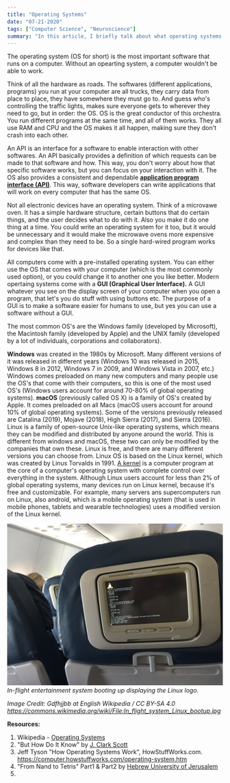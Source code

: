 ```yaml
---
title: "Operating Systems"
date: "07-21-2020"
tags: ["Computer Science", "Neuroscience"]
summary: "In this article, I briefly talk about what operating systems are."
---
```


The operating system (OS for short) is the most important software that runs on a computer. Without an opearting system, a computer wouldn't be able to work.

Think of all the hardware as roads. The softwares (different applications, programs) you run at your computer are all trucks, they carry data from place to place, they have somewhere they must go to. And guess who's controlling the traffic lights, makes sure everyone gets to wherever they need to go, but in order: the OS. OS is the great conductor of this orchestra. You run different programs at the same time, and all of them works. They all use RAM and CPU and the OS makes it all happen, making sure they don't crash into each other.

An API is an interface for a software to enable interaction with other softwares. An API basically provides a definition of which requests can be made to that software and how. This way, you don't worry about how that specific software works, but you can focus on your interaction with it. The OS also provides a consistent and dependable **[application program interface (API)](https://en.wikipedia.org/wiki/API)**. This way, software developers can write applications that will work on every computer that has the same OS.

Not all electronic devices have an operating system. Think of a microvawe oven. It has a simple hardware structure, certain buttons that do certain things, and the user decides what to do with it. Also you make it do one thing at a time. You could write an operating system for it too, but it would be unnecessary and it would make the microwave ovens more expensive and complex than they need to be. So a single hard-wired program works for devices like that.

All computers come with a pre-installed operating system. You can either use the OS that comes with your computer (which is the most commonly used option), or you could change it to another one you like better. Modern opertaing systems come with a **GUI (Graphical User Interface).** A GUI whatever you see on the display screen of your computer when you open a program, that let's you do stuff with using buttons etc. The purpose of a GUI is to make a software easier for humans to use, but yes you can use a software without a GUI.

The most common OS's are the Windows family (developed by Microsoft), the Macintosh family (developed by Apple) and the UNIX family (developed by a lot of individuals, corporations and collaborators).

**Windows** was created in the 1980s by Microsoft. Many different versions of it was released in different years (Windows 10 was released in 2015, Windows 8 in 2012, Windows 7 in 2009, and Windows Vista in 2007, etc.) Windows comes preloaded on many new computers and many people use the OS's that come with their computers, so this is one of the most used OS's (Windows users account for around 70-80% of global operating systems). **macOS** (previously called OS X) is a family of OS's created by Apple. It comes preloaded on all Macs (macOS users account for around 10% of global operating systems). Some of the versions previously released are Catalina (2019), Mojave (2018), High Sierra (2017), and Sierra (2016). Linux is a family of open-source Unix-like operating systems, which means they can be modified and distributed by anyone around the world. This is different from windows and macOS, these two can only be modified by the companies that own these. Linux is free, and there are many different versions you can choose from. Linux OS is based on the Linux kernel, which was created by Linus Torvalds in 1991. [A kernel](<https://en.wikipedia.org/wiki/Kernel_(operating_system)>) is a computer program at the core of a computer's operating system with complete control over everything in the system. Although Linux users account for less than 2% of global operating systems, many devices run on Linux kernel, because it's free and customizable. For example, many servers ans supercomputers run on Linux, also android, which is a mobile operating system (that is used in mobile phones, tablets and wearable technologies) uses a modified version of the Linux kernel.

![Linux based in flight entertainment system](../images/blog/os/1920px-In_flight_system_Linux_bootup.jpg)
_In-flight entertainment system booting up displaying the Linux logo._

_Image Credit: Gdfhjjbb at English Wikipedia / CC BY-SA 4.0 <https://commons.wikimedia.org/wiki/File:In_flight_system_Linux_bootup.jpg>_

**Resources:**

1. Wikipedia - [Operating Systems]()
2. "But How Do It Know" by [J. Clark Scott](http://www.buthowdoitknow.com/index.html)
3. Jeff Tyson "How Operating Systems Work",
   HowStuffWorks.com. <https://computer.howstuffworks.com/operating-system.htm>
4. "From Nand to Tetris" Part1 & Part2 by [Hebrew University of Jerusalem](https://www.nand2tetris.org/)
5.
